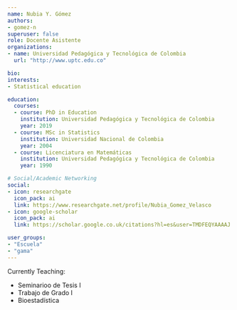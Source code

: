 ```yaml
---
name: Nubia Y. Gómez
authors:
- gomez-n
superuser: false
role: Docente Asistente
organizations:
- name: Universidad Pedagógica y Tecnológica de Colombia
  url: "http://www.uptc.edu.co"

bio: 
interests:
- Statistical education

education:
  courses:
  - course: PhD in Education 
    institution: Universidad Pedagógica y Tecnológica de Colombia
    year: 2019  
  - course: MSc in Statistics
    institution: Universidad Nacional de Colombia
    year: 2004
  - course: Licenciatura en Matemáticas
    institution: Universidad Pedagógica y Tecnológica de Colombia
    year: 1990

# Social/Academic Networking
social:
- icon: researchgate
  icon_pack: ai
  link: https://www.researchgate.net/profile/Nubia_Gomez_Velasco
- icon: google-scholar
  icon_pack: ai
  link: https://scholar.google.co.uk/citations?hl=es&user=TMDFEQYAAAAJ

user_groups:
- "Escuela"
- "gama"
---
```


Currently Teaching:
+ Seminarioo de Tesis I
+ Trabajo de Grado I
+ Bioestadística




